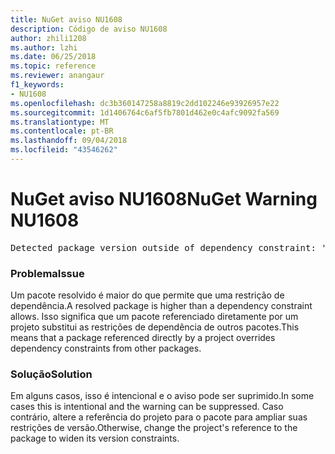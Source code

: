 ```yaml
---
title: NuGet aviso NU1608
description: Código de aviso NU1608
author: zhili1208
ms.author: lzhi
ms.date: 06/25/2018
ms.topic: reference
ms.reviewer: anangaur
f1_keywords:
- NU1608
ms.openlocfilehash: dc3b360147258a8819c2dd102246e93926957e22
ms.sourcegitcommit: 1d1406764c6af5fb7801d462e0c4afc9092fa569
ms.translationtype: MT
ms.contentlocale: pt-BR
ms.lasthandoff: 09/04/2018
ms.locfileid: "43546262"
---
```

# <a name="nuget-warning-nu1608"></a><span data-ttu-id="96937-103">NuGet aviso NU1608</span><span class="sxs-lookup"><span data-stu-id="96937-103">NuGet Warning NU1608</span></span>

<pre>Detected package version outside of dependency constraint: 'PackageA' 1.0.0 requires 'PackageB' (= 1.0.0) but version 'PackageB' 2.0.0 was resolved.</pre>

### <a name="issue"></a><span data-ttu-id="96937-104">Problema</span><span class="sxs-lookup"><span data-stu-id="96937-104">Issue</span></span>
<span data-ttu-id="96937-105">Um pacote resolvido é maior do que permite que uma restrição de dependência.</span><span class="sxs-lookup"><span data-stu-id="96937-105">A resolved package is higher than a dependency constraint allows.</span></span> <span data-ttu-id="96937-106">Isso significa que um pacote referenciado diretamente por um projeto substitui as restrições de dependência de outros pacotes.</span><span class="sxs-lookup"><span data-stu-id="96937-106">This means that a package referenced directly by a project overrides dependency constraints from other packages.</span></span>

### <a name="solution"></a><span data-ttu-id="96937-107">Solução</span><span class="sxs-lookup"><span data-stu-id="96937-107">Solution</span></span>
<span data-ttu-id="96937-108">Em alguns casos, isso é intencional e o aviso pode ser suprimido.</span><span class="sxs-lookup"><span data-stu-id="96937-108">In some cases this is intentional and the warning can be suppressed.</span></span> <span data-ttu-id="96937-109">Caso contrário, altere a referência do projeto para o pacote para ampliar suas restrições de versão.</span><span class="sxs-lookup"><span data-stu-id="96937-109">Otherwise, change the project's reference to the package to widen its version constraints.</span></span>